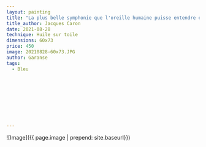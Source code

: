 ```yaml
---
layout: painting
title: "La plus belle symphonie que l'oreille humaine puisse entendre est le bruit des vagues de la mer qui nous berce dans de merveilleux rêves."                    
title_author: Jacques Caron                                           
date: 2021-08-28
technique: Huile sur toile 
dimensions: 60x73
price: 450
image: 20210828-60x73.JPG
author: Garanse
tags:
  - Bleu
  
  
  
  
  
  
  
  
  
---
```

![Image]({{ page.image | prepend: site.baseurl}})

